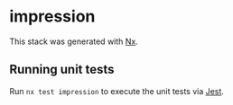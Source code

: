 # impression

This stack was generated with [Nx](https://nx.dev).

## Running unit tests

Run `nx test impression` to execute the unit tests via [Jest](https://jestjs.io).
